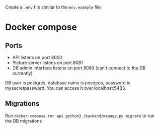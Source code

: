 Create a `.env` file similar to the `env.example` file

# Docker compose
## Ports
- API listens on port 8000
- Picture server listens on port 8081
- DB admin interface listens on port 8080 (can't connect to the DB currently)

DB user is postgres, database name is postgres, password is mysecretpassword.
You can access it over localhost:5433.

## Migrations
Run `docker-compose run api python3 /backend/manage.py migrate` to run the DB migrations
